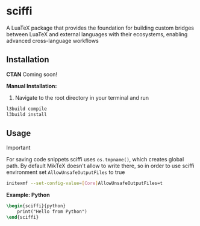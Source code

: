 # sciffi

A LuaTeX package that provides the foundation for building custom bridges
between LuaTeX and external languages with their ecosystems, enabling advanced
cross-language workflows

## Installation

**CTAN** Coming soon!

**Manual Installation:**

1. Navigate to the root directory in your terminal and run 
```sh
l3build compile
l3build install
```

## Usage

> [!IMPORTANT]
> For saving code snippets sciffi uses `os.tmpname()`, which creates global
> path. By default MikTeX doesn't allow to write there, so in order to use
> sciffi environment set `AllowUnsafeOutputFiles` to true
> ```bash
> initexmf --set-config-value=[Core]AllowUnsafeOutputFiles=t
> ```

**Example: Python**

```latex
\begin{sciffi}{python}
    print("Hello from Python")
\end{sciffi}
```
